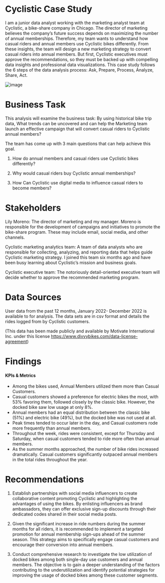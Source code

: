 # Cyclistic Case Study
I am a junior data analyst working with the marketing analyst team at Cyclistic, a bike-share company in Chicago. The director of marketing believes the company’s future success depends on maximizing the number of annual memberships. Therefore, my team wants to understand how casual riders and annual members use Cyclistic bikes differently. From these insights, the team will design a new marketing strategy to convert casual riders into annual members. But first, Cyclistic executives must approve the recommendations, so they must be backed up with compelling data insights and professional data visualizations. This case study follows the 6 steps of the data analysis process: Ask, Prepare, Process, Analyze, Share, Act.

![image](https://github.com/Percival712/PortfolioProjects/assets/132723218/d373a63b-1a7b-46fe-95e4-e979f6a8c780)

# Business Task
This analysis will examine the business task: By using historical bike trip data, What trends can be uncovered and can help the Marketing team launch an effective campaign that will convert casual riders to Cyclistic annual members?

The team has come up with 3 main questions that can help achieve this goal.

1. How do annual members and casual riders use Cyclistic bikes differently?

2. Why would casual riders buy Cyclistic annual memberships?

3. How Can Cyclistic use digital media to influence casual riders to become members?
# Stakeholders
Lily Moreno: The director of marketing and my manager. Moreno is responsible for the development of campaigns and initiatives to promote the bike-share program. These may include email, social media, and other channels.

Cyclistic marketing analytics team: A team of data analysts who are responsible for collecting, analyzing, and reporting data that helps guide Cyclistic marketing strategy. I joined this team six months ago and have been busy learning about Cyclistic’s mission and business goals.

Cyclistic executive team: The notoriously detail-oriented executive team will decide whether to approve the recommended marketing program.
# Data Sources
User data from the past 12 months, January 2022- December 2022 is available to for analysis. The data sets are in csv format and details the rides logged from by Cyclistic customers.

(This data has been made publicly and available by Motivate International Inc. under this license https://www.divvybikes.com/data-license-agreement)
# Findings
#### KPIs & Metrics
- Among the bikes used, Annual Members utilized them more than Casual Customers.
- Casual customers showed a preference for electric bikes the most, with 53% favoring them, followed closely by the classic bike. However, the docked bike saw low usage at only 8%.
- Annual members had an equal distribution between the classic bike (51%) and electric bike (49%), but the docked bike was not used at all.
- Peak times tended to occur later in the day, and Casual customers rode more frequently than annual members.
- Throughout the week, rides were consistent, except for Thursday and Saturday, when casual customers tended to ride more often than annual members.
- As the summer months approached, the number of bike rides increased dramatically. Casual customers significantly outpaced annual members in the total rides throughout the year.
# Recommendations
1. Establish partnerships with social media influencers to create collaborative content promoting Cyclistic and highlighting the advantages of using the bikes. By enlisting influencers as brand ambassadors, they can offer exclusive sign-up discounts through their dedicated codes shared in their social media posts.

2. Given the significant increase in ride numbers during the summer months for all riders, it is recommended to implement a targeted promotion for annual membership sign-ups ahead of the summer season. This strategy aims to specifically engage casual customers and encourage their conversion into annual members.

3. Conduct comprehensive research to investigate the low utilization of docked bikes among both single-day use customers and annual members. The objective is to gain a deeper understanding of the factors contributing to the underutilization and identify potential strategies for improving the usage of docked bikes among these customer segments.
